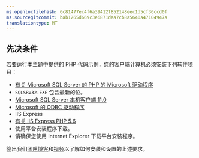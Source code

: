 ```yaml
---
ms.openlocfilehash: 6c81477ec4f6a39412f852148eec1d5cf36ccd0f
ms.sourcegitcommit: bab1265d669c3e6871daa7cb8a5640a47104947a
translationtype: MT
---
```


## 先决条件


若要运行本主题中提供的 PHP 代码示例，您的客户端计算机必须安装下列软件项目︰


- [有关 Microsoft SQL Server 的 PHP 的 Microsoft 驱动程序](http://www.microsoft.com/download/details.aspx?id=20098)
 - `SQLSRV32.EXE` 包含最新的位。
- [Microsoft SQL Server 本机客户端 11.0](http://www.microsoft.com/download/details.aspx?id=36434)
- [Microsoft 的 ODBC 驱动程序](https://www.microsoft.com/en-us/download/details.aspx?id=36434)
- IIS Express
- [有关 IIS Express PHP 5.6](http://www.microsoft.com/web/downloads/platform.aspx)
 - 使用平台安装程序下载。
 - 请确保您使用 Internet Explorer 下载平台安装程序。


签出我们[团队博客](http://blogs.msdn.com/b/sqlphp/archive/2015/05/11/getting-started-with-php-and-microsoft-sql-server.aspx)和[视频](https://www.youtube.com/watch?v=0oCjiRK_tUk)以了解如何安装和设置的上述要求。


<!--
This include file is probably used in the following topics:
sql-database-develop-php-simple-windows.md
sql-database-develop-php-retry-windows.md

MightyPen = genemi
meet-bhagdev
DateOfLatestFreshnessVerification = 2015-07-10
DateOfLatestContentUpdate = 2015-07-10
-->


